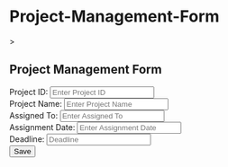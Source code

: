 # Project-Management-Form


<html lang="en">
<head>
<title>Bootstrap Example</title>
<meta charset="utf-8">
<meta name="viewport" content="width=device-width, initial-scale=1">
<link rel="stylesheet"
href="https://maxcdn.bootstrapcdn.com/bootstrap/3.4.1/css/bootstrap.min.css">
<script
src="https://ajax.googleapis.com/ajax/libs/jquery/3.5.1/jquery.min.js"></script>
<script
src="https://maxcdn.bootstrapcdn.com/bootstrap/3.4.1/js/bootstrap.min.js"></script>
<script
src=<script
src="https://ajax.googleapis.com/ajax/libs/jquery/3.5.1/jquery.min.js"></script>></script>
</head>
<body>
<div class="container">
<h2>Project Management Form</h2>
<form id="projectForm" method="post">
<div class="form-group">
<span><label for="ProjectId">Project ID:</label> <label id="projectIdMsg">
</label></span>
<input type="text" class="form-control" name="projectId" id="projectId"
placeholder="Enter Project ID" required>
</div>
<div class="form-group">
<label for="projectName">Project Name:</label>
<input type="text" class="form-control" id="projectName"
placeholder="Enter Project Name" name="projectName">
</div>
<div class="form-group">
<label for="projectAssignedTo">Assigned To:</label>
<input type="Assigned To" class="form-control" id="projectAssignedTo"
placeholder="Enter Assigned To" name="projectAssignedTo">
</div>
<div class="form-group">
<label for="projectAssignmentDate">Assignment Date:</label>
<input type="Assigned Date" class="form-control" id="projectAssignmentDate"
placeholder="Enter Assignment Date" name="projectAssignmentDate">
</div>
<div class="form-group">
 <label for="projectDeadline">Deadline:</label>
<input type="Deadline" class="form-control" id="projectDeadline"
placeholder="Deadline" name="projectDeadline">
</div>
<input type="button" class="btn btn-primary" id="projectSave" value="Save"
onclick="saveProject();">
</form>
</div>
<script>
$("#projectId").focus();
function validateAndGetFormData() {
var projectIdVar = $("#projectId").val();
if (projectIdVar === "") {
alert("Project ID Required Value");
$("#projectId").focus();
return "";
}
var projectNameVar = $("#projectName").val();
if (projectNameVar === "") {
alert("Project Name is Required Value");
$("#projectName").focus();
return "";
}
var projectAssignedToVar = $("#projectAssignedTo").val();
if (projectAssignedToVar === "") {
alert("Assigned To is Required Value");
$("#projectAssignedTo").focus();
return "";
}
var projectAssignmentDateVar = $("#projectAssignmentDate").val();
if (projectAssignmentDate === "") {
alert("Assigned Date is Required Value");
$("#projectAssignmentDate").focus();
return "";
}
var projectDeadlineVar = $("#projectDeadline").val();
if (projectDeadline === "") {
alert("Deadline is Required Value");
$("#projectDeadline").focus();
return "";
}

var jsonStrObj = {
projectId: projectIdVar,
projectName: projectNameVar,
projectAssignedTo: projectAssignedToVar,
projectAssignmentDate: projectAssignmentDateVar,
projectDeadline: projectDeadlineVar,

};
return JSON.stringify(jsonStrObj);
}
// This method is used to create PUT Json request.
function createPUTRequest(connToken, jsonObj, dbName, relName) {
var putRequest = "{\n"
+ "\"token\" : \""
+ connToken
+ "\","
+ "\"dbName\": \""
+ dbName
+ "\",\n" + "\"cmd\" : \"PUT\",\n"
+ "\"rel\" : \""
+ relName + "\","
+ "\"jsonStr\": \n"
+ jsonObj
+ "\n"
+ "}";
return putRequest;
}
function executeCommand(reqString, dbBaseUrl, apiEndPointUrl) {
var url = dbBaseUrl + apiEndPointUrl;
var jsonObj;
$.post(url, reqString, function (result) {
jsonObj = JSON.parse(result);
}).fail(function (result) {
var dataJsonObj = result.responseText;
jsonObj = JSON.parse(dataJsonObj);
});
return jsonObj;
}
function resetForm() {
$("#projectId").val("")
$("#projectName").val("");
$("#projectAssignedTo").val("");
$("#projectAssignmentDate").val("");
$("#projectDeadline").val("");
$("#projectId").focus();
}
function saveProject() {
var jsonStr = validateAndGetFormData();
if (jsonStr === "") {
return;
}
var putReqStr = createPUTRequest("90932467|-31949270643621304|90955412",
jsonStr, "COLLEGE-DB", "PROJECT-TABLE");
alert(putReqStr);
jQuery.ajaxSetup({async: false});
var resultObj = executeCommand(putReqStr,
"http://api.login2explore.com:5577", "/api/iml");
alert(JSON.stringify(resultObj));
jQuery.ajaxSetup({async: true});
resetForm();
}
</script>
</body>
</html>
